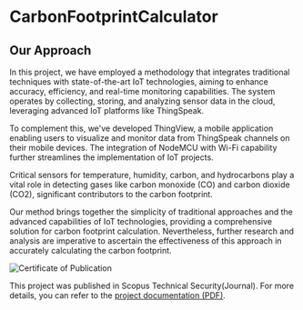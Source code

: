 
# CarbonFootprintCalculator

## Our Approach

In this project, we have employed a methodology that integrates traditional techniques with state-of-the-art IoT technologies, aiming to enhance accuracy, efficiency, and real-time monitoring capabilities. The system operates by collecting, storing, and analyzing sensor data in the cloud, leveraging advanced IoT platforms like ThingSpeak.

To complement this, we've developed ThingView, a mobile application enabling users to visualize and monitor data from ThingSpeak channels on their mobile devices. The integration of NodeMCU with Wi-Fi capability further streamlines the implementation of IoT projects.

Critical sensors for temperature, humidity, carbon, and hydrocarbons play a vital role in detecting gases like carbon monoxide (CO) and carbon dioxide (CO2), significant contributors to the carbon footprint.

Our method brings together the simplicity of traditional approaches and the advanced capabilities of IoT technologies, providing a comprehensive solution for carbon footprint calculation. Nevertheless, further research and analysis are imperative to ascertain the effectiveness of this approach in accurately calculating the carbon footprint.

![Certificate of Publication](https://drive.google.com/file/d/1xSvAPzBNfFJAZXpF8DKt0SjEsULQQJEV/view?usp=sharing)

This project was published in Scopus Technical Security(Journal). For more details, you can refer to the [project documentation (PDF)](https://drive.google.com/file/d/16WybSIEp32KAj98mu04n-dCxidApDubT/view?usp=sharing).


